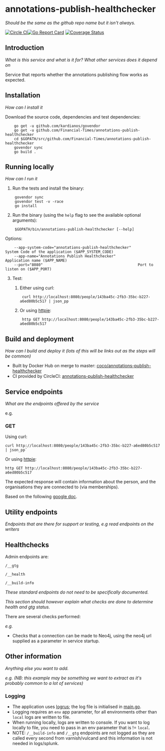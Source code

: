 # annotations-publish-healthchecker
_Should be the same as the github repo name but it isn't always._

[![Circle CI](https://circleci.com/gh/Financial-Times/annotations-publish-healthchecker/tree/master.png?style=shield)](https://circleci.com/gh/Financial-Times/annotations-publish-healthchecker/tree/master)[![Go Report Card](https://goreportcard.com/badge/github.com/Financial-Times/annotations-publish-healthchecker)](https://goreportcard.com/report/github.com/Financial-Times/annotations-publish-healthchecker) [![Coverage Status](https://coveralls.io/repos/github/Financial-Times/annotations-publish-healthchecker/badge.svg)](https://coveralls.io/github/Financial-Times/annotations-publish-healthchecker)

## Introduction

_What is this service and what is it for? What other services does it depend on_

Service that reports whether the annotations publishing flow works as expected.

## Installation
      
_How can I install it_

Download the source code, dependencies and test dependencies:

        go get -u github.com/kardianos/govendor
        go get -u github.com/Financial-Times/annotations-publish-healthchecker
        cd $GOPATH/src/github.com/Financial-Times/annotations-publish-healthchecker
        govendor sync
        go build .

## Running locally
_How can I run it_

1. Run the tests and install the binary:

        govendor sync
        govendor test -v -race
        go install

2. Run the binary (using the `help` flag to see the available optional arguments):

        $GOPATH/bin/annotations-publish-healthchecker [--help]

Options:

        --app-system-code="annotations-publish-healthchecker"            System Code of the application ($APP_SYSTEM_CODE)
        --app-name="Annotations Publish Healthchecker"                   Application name ($APP_NAME)
        --port="8080"                                           Port to listen on ($APP_PORT)
        
3. Test:

    1. Either using curl:

            curl http://localhost:8080/people/143ba45c-2fb3-35bc-b227-a6ed80b5c517 | json_pp

    1. Or using [httpie](https://github.com/jkbrzt/httpie):

            http GET http://localhost:8080/people/143ba45c-2fb3-35bc-b227-a6ed80b5c517

## Build and deployment
_How can I build and deploy it (lots of this will be links out as the steps will be common)_

* Built by Docker Hub on merge to master: [coco/annotations-publish-healthchecker](https://hub.docker.com/r/coco/annotations-publish-healthchecker/)
* CI provided by CircleCI: [annotations-publish-healthchecker](https://circleci.com/gh/Financial-Times/annotations-publish-healthchecker)

## Service endpoints
_What are the endpoints offered by the service_

e.g.
### GET

Using curl:

    curl http://localhost:8080/people/143ba45c-2fb3-35bc-b227-a6ed80b5c517 | json_pp`

Or using [httpie](https://github.com/jkbrzt/httpie):

    http GET http://localhost:8080/people/143ba45c-2fb3-35bc-b227-a6ed80b5c517

The expected response will contain information about the person, and the organisations they are connected to (via memberships).

Based on the following [google doc](https://docs.google.com/document/d/1SC4Uskl-VD78y0lg5H2Gq56VCmM4OFHofZM-OvpsOFo/edit#heading=h.qjo76xuvpj83).


## Utility endpoints
_Endpoints that are there for support or testing, e.g read endpoints on the writers_

## Healthchecks
Admin endpoints are:

`/__gtg`

`/__health`

`/__build-info`

_These standard endpoints do not need to be specifically documented._

_This section *should* however explain what checks are done to determine health and gtg status._

There are several checks performed:

_e.g._
* Checks that a connection can be made to Neo4j, using the neo4j url supplied as a parameter in service startup.

## Other information
_Anything else you want to add._

_e.g. (NB: this example may be something we want to extract as it's probably common to a lot of services)_

### Logging

* The application uses [logrus](https://github.com/Sirupsen/logrus); the log file is initialised in [main.go](main.go).
* Logging requires an `env` app parameter, for all environments other than `local` logs are written to file.
* When running locally, logs are written to console. If you want to log locally to file, you need to pass in an env parameter that is != `local`.
* NOTE: `/__build-info` and `/__gtg` endpoints are not logged as they are called every second from varnish/vulcand and this information is not needed in logs/splunk.
